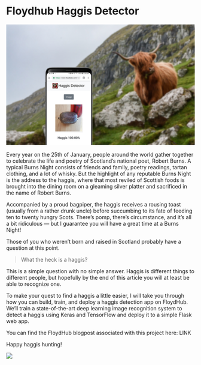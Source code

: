 # Floydhub Haggis Detector
![](haggis-hunt.jpg)

Every year on the 25th of January, people around the world gather together to celebrate the life and poetry of Scotland’s national poet, Robert Burns. A typical Burns Night consists of friends and family, poetry readings, tartan clothing, and a lot of whisky. But the highlight of any reputable Burns Night is the address to the haggis, where that most reviled of Scottish foods is brought into the dining room on a gleaming silver platter and sacrificed in the name of Robert Burns.

Accompanied by a proud bagpiper, the haggis receives a rousing toast (usually from a rather drunk uncle) before succumbing to its fate of feeding ten to twenty hungry Scots. There’s pomp, there’s circumstance, and it’s all a bit ridiculous — but I guarantee you will have a great time at a Burns Night!

Those of you who weren’t born and raised in Scotland probably have a question at this point. 

> What the heck is a haggis? 

This is a simple question with no simple answer. Haggis is different things to different people, but hopefully by the end of this article you will at least be able to recognize one.

To make your quest to find a haggis a little easier, I will take you through how you can build, train, and deploy a haggis detection app on FloydHub. We’ll train a state-of-the-art deep learning image recognition system to detect a haggis using Keras and TensorFlow and deploy it to a simple Flask web app.

You can find the FloydHub blogpost associated with this project here: LINK

Happy haggis hunting!

![](haggis-detector-demo.gif)